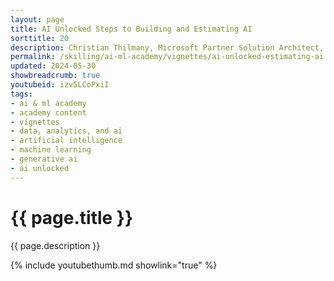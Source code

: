 ```yaml
---
layout: page
title: AI Unlocked Steps to Building and Estimating AI
sorttitle: 20
description: Christian Thilmany, Microsoft Partner Solution Architect, provides technical decision makers with the necessary basic skills to identify key elements in AI projects. This session outlines 10 steps to uncovering opportunities and assessing costs in AI projects, focusing on determining the value of a partner's Generative AI solution by first understanding factors such as use case, category, prompts, data, and usage.
permalink: /skilling/ai-ml-academy/vignettes/ai-unlocked-estimating-ai
updated: 2024-05-30
showbreadcrumb: true
youtubeid: izv5LCoPxiI
tags: 
- ai & ml academy
- academy content
- vignettes
- data, analytics, and ai
- artificial intelligence
- machine learning
- generative ai
- ai unlocked
---
```


# {{ page.title }}

{{ page.description }}

{% include youtubethumb.md showlink="true" %}
